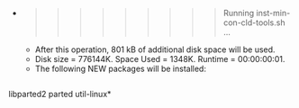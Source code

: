 * >>>>>>>>> Running inst-min-con-cld-tools.sh ...
  * After this operation, 801 kB of additional disk space will be used.
  * Disk size = 776144K. Space Used = 1348K. Runtime = 00:00:00:01.
  * The following NEW packages will be installed:
  ```bash
libparted2 parted util-linux*
  ```
